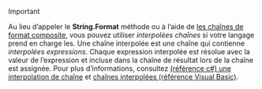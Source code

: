
> [!IMPORTANT] 
> Au lieu d’appeler le **String.Format** méthode ou à l’aide de [les chaînes de format composite](~/docs/standard/base-types/composite-formatting.md), vous pouvez utiliser *interpolées chaînes* si votre langage prend en charge les. Une chaîne interpolée est une chaîne qui contienne *interpolées expressions*. Chaque expression interpolée est résolue avec la valeur de l’expression et incluse dans la chaîne de résultat lors de la chaîne est assignée. Pour plus d’informations, consultez [(référence c#) une interpolation de chaîne](~/docs/csharp/language-reference/tokens/interpolated.md) et [chaînes interpolées (référence Visual Basic)](~/docs/visual-basic/programming-guide/language-features/strings/interpolated-strings.md). 
